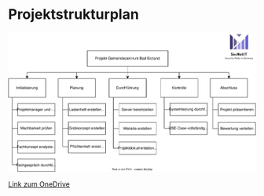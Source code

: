 # Projektstrukturplan
![Projektstrukturplan](../../../assets/svg/Projektstrukturplan.svg)

[Link zum OneDrive](https://1drv.ms/u/s!Av91Eg2cE4ZlyFpjZmivmsR11CDw?e=2HYpND)

